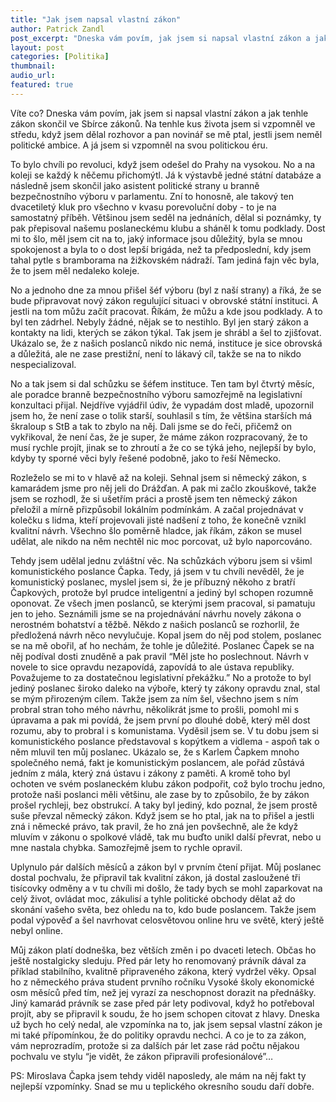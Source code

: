 ```yaml
---
title: "Jak jsem napsal vlastní zákon"
author: Patrick Zandl
post_excerpt: "Dneska vám povím, jak jsem si napsal vlastní zákon a jak tenhle zákon skončil ve Sbírce zákonů. "
layout: post
categories: [Politika]
thumbnail: 
audio_url: 
featured: true
---
```




Víte co? Dneska vám povím, jak jsem si napsal vlastní zákon a jak tenhle zákon skončil ve Sbírce zákonů. Na tenhle kus života jsem si vzpomněl ve středu, když jsem dělal rozhovor a pan novinář se mě ptal, jestli jsem neměl politické ambice. A já jsem si vzpomněl na svou politickou éru. 

To bylo chvíli po revoluci, když jsem odešel do Prahy na vysokou. No a na koleji se každý k něčemu přichomýtl. Já k výstavbě jedné státní databáze a následně jsem skončil jako asistent politické strany u branně bezpečnostního výboru v parlamentu. Zní to honosně, ale takový ten dvacetiletý kluk pro všechno v kvasu porevoluční doby - to je na samostatný příběh. Většinou jsem seděl na jednáních, dělal si poznámky, ty pak přepisoval našemu poslaneckému klubu a sháněl k tomu podklady. Dost mi to šlo, měl jsem cit na to, jaký informace jsou důležitý, byla se mnou spokojenost a byla to o dost lepší brigáda, než ta předposlední, kdy jsem tahal pytle s bramborama na žižkovském nádraží. Tam jediná fajn věc byla, že to jsem měl nedaleko koleje.

No a jednoho dne za mnou přišel šéf výboru (byl z naší strany) a říká, že se bude připravovat nový zákon regulující situaci v obrovské státní instituci. A jestli na tom můžu začít pracovat. Říkám, že můžu a kde jsou podklady. A to byl ten zádrhel. Nebyly žádné, nějak se to nestihlo. Byl jen starý zákon a kontakty na lidi, kterých se zákon týkal. Tak jsem je shrábl a šel to zjišťovat. Ukázalo se, že z našich poslanců nikdo nic nemá, instituce je sice obrovská a důležitá, ale ne zase prestižní, není to lákavý cíl, takže se na to nikdo nespecializoval. 

No a tak jsem si dal schůzku se šéfem instituce. Ten tam byl čtvrtý měsíc, ale poradce branně bezpečnostního výboru samozřejmě na legislativní konzultaci přijal. Nejdříve vyjádřil údiv, že vypadám dost mladě, upozornil jsem ho, že není zase o tolik starší, souhlasil s tím, že většina starších má škraloup s StB a tak to zbylo na něj. Dali jsme se do řeči, přičemž on vykřikoval, že není čas, že je super, že máme zákon rozpracovaný, že to musí rychle projít, jinak se to zhroutí a že co se týká jeho, nejlepší by bylo, kdyby ty sporné věci byly řešené podobně, jako to řeší Německo. 

Rozleželo se mi to v hlavě až na koleji. Sehnal jsem si německý zákon, s kamarádem jsme pro něj jeli do Drážďan. A pak mi začlo zkouškové, takže jsem se rozhodl, že si ušetřím práci a prostě jsem ten německý zákon přeložil a mírně přizpůsobil lokálním podmínkám. A začal projednávat v kolečku s lidma, kteří projevovali jisté nadšení z toho, že konečně vznikl kvalitní návrh. Všechno šlo poměrně hladce, jak říkám, zákon se musel udělat, ale nikdo na něm nechtěl nic moc porcovat, už bylo naporcováno. 

Tehdy jsem udělal jednu zvláštní věc. Na schůzkách výboru jsem si všiml komunistického poslance Čapka. Tedy, já jsem v tu chvíli nevěděl, že je komunistický poslanec, myslel jsem si, že je příbuzný někoho z bratří Čapkových, protože byl prudce inteligentní a jediný byl schopen rozumně oponovat. Ze všech jmen poslanců, se kterými jsem pracoval, si pamatuju jen to jeho. Seznámili jsme se na projednávání návrhu novely zákona o nerostném bohatství a těžbě. Někdo z našich poslanců se rozhorlil, že předložená návrh něco nevylučuje. Kopal jsem do něj pod stolem, poslanec se na mě obořil, ať ho nechám, že tohle je důležité. Poslanec Čapek se na něj podíval dosti znuděně a pak pravil “Měl jste ho poslechnout. Návrh v novele to sice opravdu nezapovídá, zapovídá to ale ústava republiky. Považujeme to za dostatečnou legislativní překážku.” No a protože to byl jediný poslanec široko daleko na výboře, který ty zákony opravdu znal, stal se mým přirozeným cílem. Takže jsem za ním šel, všechno jsem s ním probral stran toho mého návrhu, několikrát jsme to prošli, pomohl mi s úpravama a pak mi povídá, že jsem první po dlouhé době, který měl dost rozumu, aby to probral i s komunistama. Vyděsil jsem se. V tu dobu jsem si komunistického poslance představoval s kopýtkem a vidlema - aspoň tak o něm mluvil ten můj poslanec. Ukázalo se, že s Karlem Čapkem mnoho společného nemá, fakt je komunistickým poslancem, ale pořád zůstává jedním z mála, který zná ústavu i zákony z paměti. A kromě toho byl ochoten ve svém poslaneckém klubu zákon podpořit, což bylo trochu jedno, protože naši poslanci měli většinu, ale zase by to způsobilo, že by zákon prošel rychleji, bez obstrukcí. A taky byl jediný, kdo poznal, že jsem prostě suše převzal německý zákon. Když jsem se ho ptal, jak na to přišel a jestli zná i německé právo, tak pravil, že ho zná jen povšechně, ale že když mluvím v zákonu o spolkové vládě, tak mu buďto unikl další převrat, nebo u mne nastala chybka. Samozřejmě jsem to rychle opravil. 

Uplynulo pár dalších měsíců a zákon byl v prvním čtení přijat. Můj poslanec dostal pochvalu, že připravil tak kvalitní zákon, já dostal zasloužené tři tisícovky odměny a v tu chvíli mi došlo, že tady bych se mohl zaparkovat na celý život, ovládat moc, zákulisí a tyhle politické obchody dělat až do skonání vašeho světa, bez ohledu na to, kdo bude poslancem. Takže jsem podal výpověď a šel navrhovat celosvětovou online hru ve světě, který ještě nebyl online.

Můj zákon platí dodneška, bez větších změn i po dvaceti letech. Občas ho ještě nostalgicky sleduju. Před pár lety ho renomovaný právník dával za příklad stabilního, kvalitně připraveného zákona, který vydržel věky. Opsal ho z německého práva student prvního ročníku Vysoké školy ekonomické osm měsíců před tím, než jej vyrazí za neschopnost dorazit na přednášky. Jiný kamarád právník se zase před pár lety podivoval, když ho potřeboval projít, aby se připravil k soudu, že ho jsem schopen citovat z hlavy. Dneska už bych ho celý nedal, ale vzpomínka na to, jak jsem sepsal vlastní zákon je mi také přípomínkou, že do politiky opravdu nechci. A co je to za zákon, vám neprozradím, protože si za dalších pár let zase rád počtu nějakou pochvalu ve stylu “je vidět, že zákon připravili profesionálové”…

PS: Miroslava Čapka jsem tehdy viděl naposledy, ale mám na něj fakt ty nejlepší vzpomínky. Snad se mu u teplického okresního soudu daří dobře. 



 

